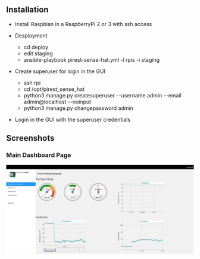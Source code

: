 ## Installation
* Install Raspbian in a RaspberryPi 2 or 3 with ssh access

* Desployment
  * cd deploy
  * edit staging
  * ansible-playbook pirest-sense-hat.yml -l rpis -i staging

* Create superuser for login in the GUI
  * ssh rpi
  * cd /opt/pirest_sense_hat
  * python3 manage.py createsuperuser --username admin --email admin@localhost --noinput
  * python3 manage.py changepassword admin

* Login in the GUI with the superuser credentials

## Screenshots

### Main Dashboard Page
![tutua](screenshots/env_sensors.png)


